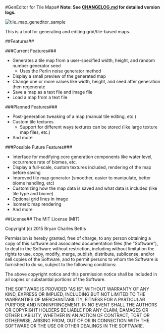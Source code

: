 #GenEditor for Tile Maps#
**Note: See [CHANGELOG.md](CHANGELOG.md) for detailed version logs.**  

![tile_map_geneditor_sample](https://cloud.githubusercontent.com/assets/7505459/8014902/232b571e-0b9a-11e5-954c-ed1159d38334.png)  

This is a tool for generating and editing grid/tile-based maps.


##Features##

###Current Features###
- Generates a tile map from a user-specified width, height, and random number generator seed
	- Uses the Perlin noise generator method
- Display a small preview of the generated map
- Change one or more values like width, height, and seed after generation then regenerate
- Save a map as a text file and image file
- Load a map from a text file

###Planned Features###
- Post-generation tweaking of a map (manual tile editing, etc.)
- Custom tile textures
	- Support for different ways textures can be stored (like large texture map files, etc.)
- And more

###Possible Future Features###
- Interface for modifying core generation components like water level, occurrence rate of biomes, etc.
- Display a full-scale, custom textures included, rendering of the map before saving
- Improved tile map generator (smoother, easier to manipulate, better biome handling, etc)
- Customizing how the map data is saved and what data is included (like tile type and biome)
- Optional grid lines in image
- Isomeric map rendering
- And more


##License##
The MIT License (MIT)

Copyright (c) 2015 Bryan Charles Bettis

Permission is hereby granted, free of charge, to any person obtaining a copy
of this software and associated documentation files (the "Software"), to deal
in the Software without restriction, including without limitation the rights
to use, copy, modify, merge, publish, distribute, sublicense, and/or sell
copies of the Software, and to permit persons to whom the Software is
furnished to do so, subject to the following conditions:

The above copyright notice and this permission notice shall be included in all
copies or substantial portions of the Software.

THE SOFTWARE IS PROVIDED "AS IS", WITHOUT WARRANTY OF ANY KIND, EXPRESS OR
IMPLIED, INCLUDING BUT NOT LIMITED TO THE WARRANTIES OF MERCHANTABILITY,
FITNESS FOR A PARTICULAR PURPOSE AND NONINFRINGEMENT. IN NO EVENT SHALL THE
AUTHORS OR COPYRIGHT HOLDERS BE LIABLE FOR ANY CLAIM, DAMAGES OR OTHER
LIABILITY, WHETHER IN AN ACTION OF CONTRACT, TORT OR OTHERWISE, ARISING FROM,
OUT OF OR IN CONNECTION WITH THE SOFTWARE OR THE USE OR OTHER DEALINGS IN THE
SOFTWARE.